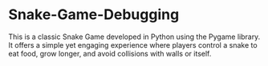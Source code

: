 # Snake-Game-Debugging
This is a classic Snake Game developed in Python using the Pygame library. It offers a simple yet engaging experience where players control a snake to eat food, grow longer, and avoid collisions with walls or itself.
